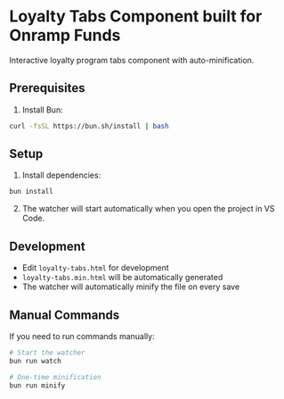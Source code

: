# Loyalty Tabs Component built for Onramp Funds

Interactive loyalty program tabs component with auto-minification.

## Prerequisites

1. Install Bun:

```bash
curl -fsSL https://bun.sh/install | bash
```

## Setup

1. Install dependencies:

```bash
bun install
```

2. The watcher will start automatically when you open the project in VS Code.

## Development

- Edit `loyalty-tabs.html` for development
- `loyalty-tabs.min.html` will be automatically generated
- The watcher will automatically minify the file on every save

## Manual Commands

If you need to run commands manually:

```bash
# Start the watcher
bun run watch

# One-time minification
bun run minify
```
